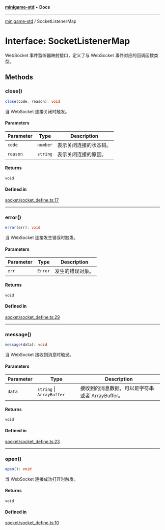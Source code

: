 [**minigame-std**](../README.md) • **Docs**

***

[minigame-std](../README.md) / SocketListenerMap

# Interface: SocketListenerMap

WebSocket 事件监听器映射接口，定义了与 WebSocket 事件对应的回调函数类型。

## Methods

### close()

```ts
close(code, reason): void
```

当 WebSocket 连接关闭时触发。

#### Parameters

| Parameter | Type | Description |
| ------ | ------ | ------ |
| `code` | `number` | 表示关闭连接的状态码。 |
| `reason` | `string` | 表示关闭连接的原因。 |

#### Returns

`void`

#### Defined in

[socket/socket\_define.ts:17](https://github.com/JiangJie/minigame-std/blob/1fb9a762786cb461df809682ecf1703bbcf00b3a/src/std/socket/socket_define.ts#L17)

***

### error()

```ts
error(err): void
```

当 WebSocket 连接发生错误时触发。

#### Parameters

| Parameter | Type | Description |
| ------ | ------ | ------ |
| `err` | `Error` | 发生的错误对象。 |

#### Returns

`void`

#### Defined in

[socket/socket\_define.ts:29](https://github.com/JiangJie/minigame-std/blob/1fb9a762786cb461df809682ecf1703bbcf00b3a/src/std/socket/socket_define.ts#L29)

***

### message()

```ts
message(data): void
```

当 WebSocket 接收到消息时触发。

#### Parameters

| Parameter | Type | Description |
| ------ | ------ | ------ |
| `data` | `string` \| `ArrayBuffer` | 接收到的消息数据，可以是字符串或者 ArrayBuffer。 |

#### Returns

`void`

#### Defined in

[socket/socket\_define.ts:23](https://github.com/JiangJie/minigame-std/blob/1fb9a762786cb461df809682ecf1703bbcf00b3a/src/std/socket/socket_define.ts#L23)

***

### open()

```ts
open(): void
```

当 WebSocket 连接成功打开时触发。

#### Returns

`void`

#### Defined in

[socket/socket\_define.ts:10](https://github.com/JiangJie/minigame-std/blob/1fb9a762786cb461df809682ecf1703bbcf00b3a/src/std/socket/socket_define.ts#L10)
